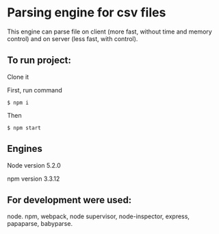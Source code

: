# Parsing engine for csv files

This engine can parse file on client (more fast, without time and memory control) and on server (less fast, with control).

## To run project:

Clone it

First, run command

```
$ npm i
```

Then

```
$ npm start
```

## Engines

Node version 5.2.0

npm version 3.3.12

## For development were used:

node. npm, webpack, node supervisor, node-inspector, express, papaparse, babyparse.